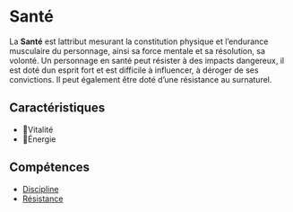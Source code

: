 # Santé

La **Santé** est lattribut mesurant la constitution physique et l’endurance musculaire du personnage, ainsi sa force mentale et sa résolution, sa volonté. Un personnage en santé peut résister à des impacts dangereux, il est doté dun esprit fort et est difficile à influencer, à déroger de ses convictions. Il peut également être doté d’une résistance au surnaturel.

## Caractéristiques

- 🚧Vitalité
- 🚧Énergie

## Compétences

- [Discipline](/docs/competences/discipline.md)
- [Résistance](/docs/competences/resistance.md)
